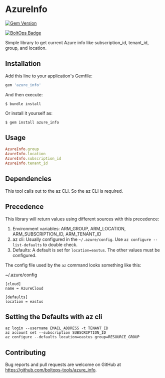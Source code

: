 # AzureInfo

[![Gem Version](https://badge.fury.io/rb/azure_info.svg)](https://badge.fury.io/rb/azure_info)

[![BoltOps Badge](https://img.boltops.com/boltops/badges/boltops-badge.png)](https://www.boltops.com)

Simple library to get current Azure info like subscription_id, tenant_id, group, and location.

## Installation

Add this line to your application's Gemfile:

```ruby
gem 'azure_info'
```

And then execute:

    $ bundle install

Or install it yourself as:

    $ gem install azure_info

## Usage

```ruby
AzureInfo.group
AzureInfo.location
AzureInfo.subscription_id
AzureInfo.tenant_id
```

## Dependencies

This tool calls out to the az CLI. So the az CLI is required.

## Precedence

This library will return values using different sources with this precedence:

1. Environment variables: ARM_GROUP, ARM_LOCATION, ARM_SUBSCRIPTION_ID, ARM_TENANT_ID
2. az cli: Usually configured in the `~/.azure/config`. Use `az configure --list-defaults` to double check.
3. Defaults: A default is set for `location=eastus`. The other values must be configured.

The config file used by the `az` command looks something like this:

~/.azure/config

    [cloud]
    name = AzureCloud

    [defaults]
    location = eastus

## Setting the Defaults with az cli

    az login --username EMAIL_ADDRESS -t TENANT_ID
    az account set --subscription SUBSCRIPTION_ID
    az configure --defaults location=eastus group=RESOURCE_GROUP

## Contributing

Bug reports and pull requests are welcome on GitHub at https://github.com/boltops-tools/azure_info.
